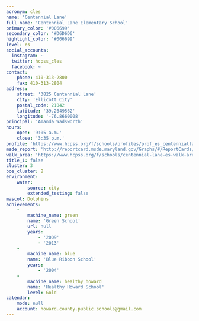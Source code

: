```yaml
---
acronym: cles
name: 'Centennial Lane'
full_name: 'Centennial Lane Elementary School'
primary_color: '#006699'
secondary_color: '#D6D6D6'
highlight_color: '#006699'
level: es
social_accounts:
  instagram: ~
  twitter: hcpss_cles
  facebook: ~
contact:
    phone: 410-313-2800
    fax: 410-313-2804
address:
    street: '3825 Centennial Lane'
    city: 'Ellicott City'
    postal_code: 21042
    latitude: '39.2649562'
    longitude: '-76.8660008'
principal: 'Amanda Wadsworth'
hours:
    open: '9:05 a.m.'
    close: '3:35 p.m.'
profile: 'https://www.hcpss.org/f/schools/profiles/prof_es_centenniallane.pdf'
msde_report: 'http://reportcard.msde.maryland.gov/Graphs/#/ReportCards/ReportCardSchool/1//1/13/0210/'
walk_area: 'https://www.hcpss.org/f/schools/centennial-lane-es-walk-area.pdf'
title_1: false
cluster: 3
boe_cluster: B
environment:
    water:
        source: city
        extended_testing: false
mascot: Dolphins
achievements:
    -
        machine_name: green
        name: 'Green School'
        url: null
        years:
            - '2009'
            - '2013'
    -
        machine_name: blue
        name: 'Blue Ribbon School'
        years:
            - '2004'
    -
        machine_name: healthy_howard
        name: 'Healthy Howard School'
        level: Gold
calendar:
    mode: null
    account: howard.county.public.schools@gmail.com
---
```

